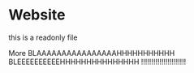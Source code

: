 # Website

this is a readonly file

More BLAAAAAAAAAAAAAAAAHHHHHHHHHHH BLEEEEEEEEEEHHHHHHHHHHHHHHH !!!!!!!!!!!!!!!!!!!!!!

